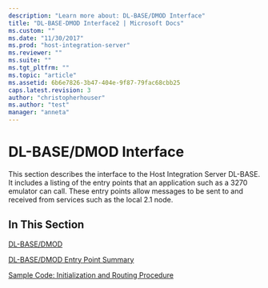 ```yaml
---
description: "Learn more about: DL-BASE/DMOD Interface"
title: "DL-BASE-DMOD Interface2 | Microsoft Docs"
ms.custom: ""
ms.date: "11/30/2017"
ms.prod: "host-integration-server"
ms.reviewer: ""
ms.suite: ""
ms.tgt_pltfrm: ""
ms.topic: "article"
ms.assetid: 6b6e7826-3b47-404e-9f87-79fac68cbb25
caps.latest.revision: 3
author: "christopherhouser"
ms.author: "test"
manager: "anneta"
---
```

# DL-BASE/DMOD Interface
This section describes the interface to the Host Integration Server DL-BASE. It includes a listing of the entry points that an application such as a 3270 emulator can call. These entry points allow messages to be sent to and received from services such as the local 2.1 node.  
  
## In This Section  
 [DL-BASE/DMOD](../core/dl-base-dmod2.md)  
  
 [DL-BASE/DMOD Entry Point Summary](../core/dl-base-dmod-entry-point-summary1.md)  
  
 [Sample Code: Initialization and Routing Procedure](../core/sample-code-initialization-and-routing-procedure1.md)
